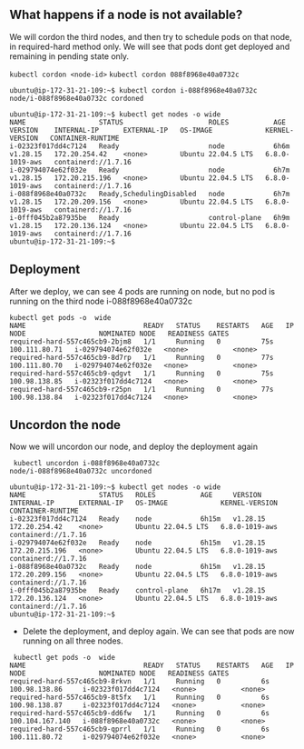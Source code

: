 
## What happens if a node is not available?

We will cordon the third nodes, and then try to schedule pods on that node, in required-hard method only. We will see that pods dont get deployed and remaining in pending state only.

`kubectl cordon <node-id>`
`kubectl cordon 088f8968e40a0732c`

```
ubuntu@ip-172-31-21-109:~$ kubectl cordon i-088f8968e40a0732c
node/i-088f8968e40a0732c cordoned
```
```
ubuntu@ip-172-31-21-109:~$ kubectl get nodes -o wide
NAME                  STATUS                     ROLES           AGE    VERSION    INTERNAL-IP      EXTERNAL-IP   OS-IMAGE             KERNEL-VERSION   CONTAINER-RUNTIME
i-02323f017dd4c7124   Ready                      node            6h6m   v1.28.15   172.20.254.42    <none>        Ubuntu 22.04.5 LTS   6.8.0-1019-aws   containerd://1.7.16
i-029794074e62f032e   Ready                      node            6h7m   v1.28.15   172.20.215.196   <none>        Ubuntu 22.04.5 LTS   6.8.0-1019-aws   containerd://1.7.16
i-088f8968e40a0732c   Ready,SchedulingDisabled   node            6h7m   v1.28.15   172.20.209.156   <none>        Ubuntu 22.04.5 LTS   6.8.0-1019-aws   containerd://1.7.16
i-0fff045b2a87935be   Ready                      control-plane   6h9m   v1.28.15   172.20.136.124   <none>        Ubuntu 22.04.5 LTS   6.8.0-1019-aws   containerd://1.7.16
ubuntu@ip-172-31-21-109:~$ 

```


## Deployment

After we deploy, we can see 4 pods are running on node, but no pod is running on the third node i-088f8968e40a0732c

```
kubectl get pods -o  wide
NAME                             READY   STATUS    RESTARTS   AGE   IP              NODE                  NOMINATED NODE   READINESS GATES
required-hard-557c465cb9-2bjm8   1/1     Running   0          75s   100.111.80.71   i-029794074e62f032e   <none>           <none>
required-hard-557c465cb9-8d7rp   1/1     Running   0          77s   100.111.80.70   i-029794074e62f032e   <none>           <none>
required-hard-557c465cb9-qdgvt   1/1     Running   0          75s   100.98.138.85   i-02323f017dd4c7124   <none>           <none>
required-hard-557c465cb9-r25pn   1/1     Running   0          77s   100.98.138.84   i-02323f017dd4c7124   <none>           <none>
```

## Uncordon the node

Now we will uncordon our node, and deploy the deployment again

```
 kubectl uncordon i-088f8968e40a0732c
node/i-088f8968e40a0732c uncordoned
```
```
ubuntu@ip-172-31-21-109:~$ kubectl get nodes -o wide
NAME                  STATUS   ROLES           AGE     VERSION    INTERNAL-IP      EXTERNAL-IP   OS-IMAGE             KERNEL-VERSION   CONTAINER-RUNTIME
i-02323f017dd4c7124   Ready    node            6h15m   v1.28.15   172.20.254.42    <none>        Ubuntu 22.04.5 LTS   6.8.0-1019-aws   containerd://1.7.16
i-029794074e62f032e   Ready    node            6h15m   v1.28.15   172.20.215.196   <none>        Ubuntu 22.04.5 LTS   6.8.0-1019-aws   containerd://1.7.16
i-088f8968e40a0732c   Ready    node            6h15m   v1.28.15   172.20.209.156   <none>        Ubuntu 22.04.5 LTS   6.8.0-1019-aws   containerd://1.7.16
i-0fff045b2a87935be   Ready    control-plane   6h17m   v1.28.15   172.20.136.124   <none>        Ubuntu 22.04.5 LTS   6.8.0-1019-aws   containerd://1.7.16
ubuntu@ip-172-31-21-109:~$ 

```

- Delete the deployment, and deploy again. We can see that pods are now running on all three nodes.


```
 kubectl get pods -o  wide
NAME                             READY   STATUS    RESTARTS   AGE   IP                NODE                  NOMINATED NODE   READINESS GATES
required-hard-557c465cb9-8rkvn   1/1     Running   0          6s    100.98.138.86     i-02323f017dd4c7124   <none>           <none>
required-hard-557c465cb9-8t5fx   1/1     Running   0          6s    100.98.138.87     i-02323f017dd4c7124   <none>           <none>
required-hard-557c465cb9-dd6fw   1/1     Running   0          6s    100.104.167.140   i-088f8968e40a0732c   <none>           <none>
required-hard-557c465cb9-qprrl   1/1     Running   0          6s    100.111.80.72     i-029794074e62f032e   <none>           <none>

```